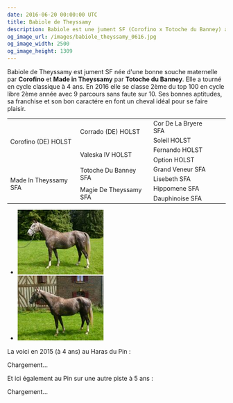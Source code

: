 ```yaml
---
date: 2016-06-20 00:00:00 UTC
title: Babiole de Theyssamy
description: Babiole est une jument SF (Corofino x Totoche du Banney) ayant tournée en cycle classique, avec de bonnes aptitudes, un bon caractére et une bonne souche maternelle. A vendre !
og_image_url: /images/babiole_theyssamy_0616.jpg
og_image_width: 2500
og_image_height: 1309
---
```


<div class="pure-u-1 pure-u-md-1-2 pure-u-lg-1-3">
<p>Babiole de Theyssamy est jument SF née d'une bonne souche maternelle par <strong>Corofino</strong> et <strong>Made in Theyssamy</strong> par <strong>Totoche du Banney</strong>. Elle a tourné en cycle classique à 4 ans. En 2016 elle se classe 2ème du top 100 en cycle libre 2ème année avec 9 parcours sans faute sur 10. Ses bonnes aptitudes, sa franchise et son bon caractére en font un cheval idéal pour se faire plaisir.</p>

<table class="genealogie">
<tr>
<td rowspan="4" class="c-cell">Corofino (DE) HOLST</td>
<td rowspan="2" class="c-cell">Corrado (DE) HOLST</td>
<td class="c-cell">Cor De La Bryere SFA</td>
</tr>
<tr>
<td class="c-cell">Soleil HOLST</td>
<td></td>
<td></td>
</tr>
<tr>
<td rowspan="2" class="c-cell">Valeska IV HOLST</td>
<td class="c-cell">Fernando HOLST</td>
<td></td>
</tr>
<tr>
<td class="c-cell">Option HOLST</td>
<td></td>
<td></td>
</tr>
<tr>
<td rowspan="4" class="c-cell">Made In Theyssamy SFA</td>
<td rowspan="2" class="c-cell">Totoche Du Banney SFA</td>
<td class="c-cell">Grand Veneur SFA</td>
</tr>
<tr>
<td class="c-cell">Lisebeth SFA</td>
<td></td>
<td></td>
</tr>
<tr>
<td rowspan="2" class="c-cell">Magie De Theyssamy SFA</td>
<td class="c-cell">Hippomene SFA</td>
<td></td>
</tr>
<tr>
<td class="c-cell">Dauphinoise SFA</td>
<td></td>
<td></td>
</tr>
</table>

<div class="gallery" style="display:block;">
<ul class="rig columns-4">
<li><a href="/images/babiole_theyssamy_0616_1.jpg" title="Babiole de Theyssamy"><img src="/images/babiole_theyssamy_0616_1_link_pv.jpg" alt="Babiole de Theyssamy" /></a></li>
<li><a href="/images/babiole_theyssamy_0616_2.jpg" title="Babiole de Theyssamy"><img src="/images/babiole_theyssamy_0616_2_link_pv.jpg" alt="Babiole de Theyssamy" /></a></li>
</ul>
</div>
</div>

<div class="pure-u-1 pure-u-md-1-2 pure-u-lg-1-3">
<p>La voici en 2015 (à 4 ans) au Haras du Pin :</p>
<div class="lazyYT" data-youtube-id="iGKoeq9AKaQ" data-ratio="16:9">Chargement...</div>
</div>

<div class="pure-u-1 pure-u-md-1-2 pure-u-lg-1-3">
<p>Et ici également au Pin sur une autre piste à 5 ans :</p>
<div class="lazyYT" data-youtube-id="i_ioDo576gs" data-ratio="16:9">Chargement...</div>
</div>
